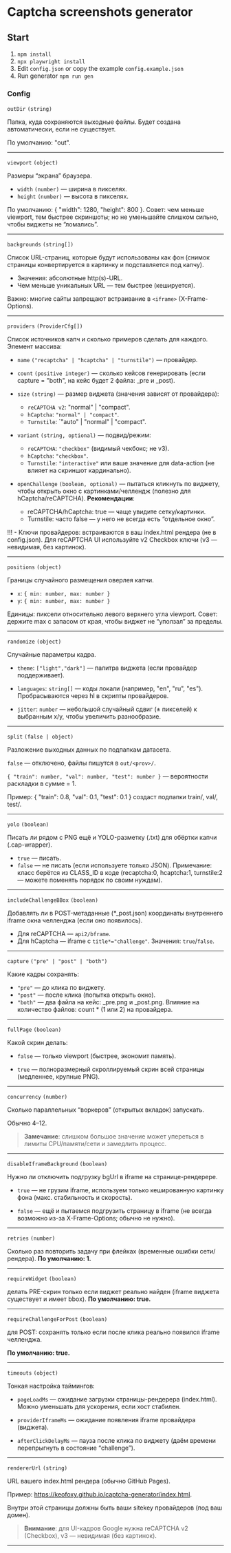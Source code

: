 # Captcha screenshots generator

## Start

1. `npm install`
2. `npx playwright install`
3. Edit `config.json` or copy the example `config.example.json`
4. Run generator `npm run gen`

### Config

`outDir` `(string)`

Папка, куда сохраняются выходные файлы. Будет создана автоматически, если не существует.

По умолчанию: "out".

---

`viewport` `(object)`

Размеры “экрана” браузера.

- `width` `(number)` — ширина в пикселях.
- `height` `(number)` — высота в пикселях.

По умолчанию: { "width": 1280, "height": 800 }.
Совет: чем меньше viewport, тем быстрее скриншоты; но не уменьшайте слишком сильно, чтобы виджеты не “ломались”.

---

`backgrounds` `(string[])`

Список URL-страниц, которые будут использованы как фон (снимок страницы конвертируется в картинку и подставляется под капчу).

- Значения: абсолютные http(s)-URL.
- Чем меньше уникальных URL — тем быстрее (кешируется).

Важно: многие сайты запрещают встраивание в `<iframe>` (X-Frame-Options).

---

`providers` `(ProviderCfg[])`

Список источников капч и сколько примеров сделать для каждого. Элемент массива:

- `name` `("recaptcha" | "hcaptcha" | "turnstile")` — провайдер.
- `count` `(positive integer)` — сколько кейсов генерировать (если capture = "both", на кейс будет 2 файла: _pre и _post).
- `size` `(string)` — размер виджета (значения зависят от провайдера):
   - `reCAPTCHA v2`: "normal" | "compact".
   - `hCaptcha`: `"normal" | "compact"`.
   - `Turnstile`: `"auto" | "normal" | "compact".
- `variant` `(string, optional)` — подвид/режим:
   - `reCAPTCHA`: `"checkbox"` (видимый чекбокс; не v3).
   - `hCaptcha`: `"checkbox"`.
   - `Turnstile`: `"interactive"` или ваше значение для data-action (не влияет на скриншот кардинально).

- `openChallenge` `(boolean, optional)` — пытаться кликнуть по виджету, чтобы открыть окно с картинками/челлендж (полезно для hCaptcha/reCAPTCHA).
  **Рекомендации**:
  - reCAPTCHA/hCaptcha: true — чаще увидите сетку/картинки.
  - Turnstile: часто false — у него не всегда есть “отдельное окно”.

!!! - Ключи провайдеров: встраиваются в ваш index.html рендера (не в config.json). Для reCAPTCHA UI используйте v2 Checkbox ключи (v3 — невидимая, без картинок).

--- 

`positions` `(object)`

Границы случайного размещения оверлея капчи.
 - `x`: `{ min: number, max: number }`
 - `y`: `{ min: number, max: number }`

Единицы: пиксели относительно левого верхнего угла viewport.
Совет: держите max с запасом от края, чтобы виджет не “уползал” за пределы.

---

`randomize` `(object)`

Случайные параметры кадра.

- `theme`: `["light","dark"]` — палитра виджета (если провайдер поддерживает).

- `languages`: `string[]` — коды локали (например, "en", "ru", "es"). Пробрасываются через hl в скрипты провайдеров.

- `jitter`: `number` — небольшой случайный сдвиг (± пикселей) к выбранным x/y, чтобы увеличить разнообразие.

---

`split` `(false | object)`

Разложение выходных данных по подпапкам датасета.

`false` — отключено, файлы пишутся в `out/<prov>/`.

`{ "train": number, "val": number, "test": number }` — вероятности раскладки в сумме = 1.

Пример: { "train": 0.8, "val": 0.1, "test": 0.1 } создаст подпапки train/, val/, test/.


---

`yolo` `(boolean)`

Писать ли рядом с PNG ещё и YOLO-разметку (.txt) для обёртки капчи (.cap-wrapper).

- `true` — писать.
- `false` — не писать (если используете только JSON).
Примечание: класс берётся из CLASS_ID в коде (recaptcha:0, hcaptcha:1, turnstile:2 — можете поменять порядок по своим нуждам).

---

`includeChallengeBBox` `(boolean)`

Добавлять ли в POST-метаданные (*_post.json) координаты внутреннего iframe окна челленджа (если оно появилось).

- Для reCAPTCHA — `api2/bframe`.
- Для hCaptcha — iframe с `title*="challenge"`.
Значения: `true`/`false`.

---

`capture` `("pre" | "post" | "both")`

Какие кадры сохранять:

- `"pre"` — до клика по виджету.
- `"post"` — после клика (попытка открыть окно).
- `"both"` — два файла на кейс: _pre.png и _post.png.
Влияние на количество файлов: count * (1 или 2) на провайдера.

---

`fullPage` `(boolean)`

Какой скрин делать:

- `false` — только viewport (быстрее, экономит память).

- `true` — полноразмерный скроллируемый скрин всей страницы (медленнее, крупные PNG).

---

`concurrency` `(number)`

Сколько параллельных “воркеров” (открытых вкладок) запускать.

Обычно 4–12.
> **Замечание**: слишком большое значение может упереться в лимиты CPU/памяти/сети и замедлить процесс.

---

`disableIframeBackground` `(boolean)`

Нужно ли отключить подгрузку bgUrl в iframe на странице-рендерере.

- `true` — не грузим iframe, используем только кешированную картинку фона (макс. стабильность и скорость).

- `false` — ещё и пытаемся подгрузить страницу в iframe (не всегда возможно из-за X-Frame-Options; обычно не нужно).

---

`retries` `(number)`

Сколько раз повторить задачу при флейках (временные ошибки сети/рендера).
**По умолчанию: 1.**

---

`requireWidget` `(boolean)`

делать PRE-скрин только если виджет реально найден (iframe виджета существует и имеет bbox).
**По умолчанию: true.**

---

`requireChallengeForPost` `(boolean)`

для POST: сохранять только если после клика реально появился iframe челленджа.

**По умолчанию: true.**

---

`timeouts` `(object)`

Тонкая настройка таймингов:

- `pageLoadMs` — ожидание загрузки страницы-рендерера (index.html). Можно уменьшать для ускорения, если хост стабилен.

- `providerIframeMs` — ожидание появления iframe провайдера (виджета).

- `afterClickDelayMs` — пауза после клика по виджету (даём времени перепрыгнуть в состояние “challenge”).

---

`rendererUrl` `(string)`

URL вашего index.html рендера (обычно GitHub Pages).

Пример: https://keofoxy.github.io/captcha-generator/index.html.

Внутри этой страницы должны быть ваши sitekey провайдеров (под ваш домен).
> **Внимание**: для UI-кадров Google нужна reCAPTCHA v2 (Checkbox), v3 — невидимая (без картинок).

---
